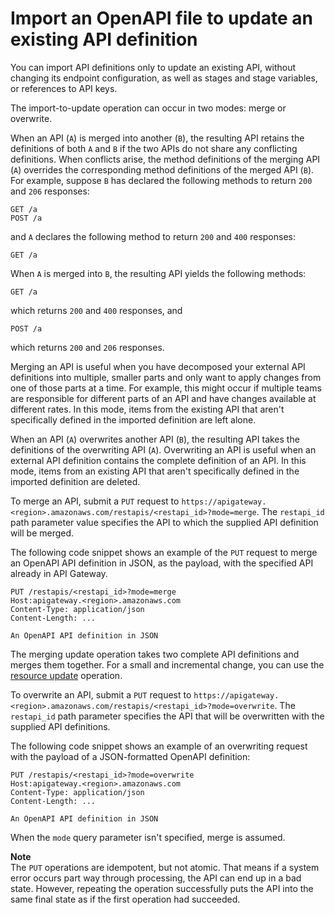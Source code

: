 # Import an OpenAPI file to update an existing API definition<a name="api-gateway-import-api-update"></a>

 You can import API definitions only to update an existing API, without changing its endpoint configuration, as well as stages and stage variables, or references to API keys\. 

 The import\-to\-update operation can occur in two modes: merge or overwrite\. 

When an API \(`A`\) is merged into another \(`B`\), the resulting API retains the definitions of both `A` and `B` if the two APIs do not share any conflicting definitions\. When conflicts arise, the method definitions of the merging API \(`A`\) overrides the corresponding method definitions of the merged API \(`B`\)\. For example, suppose `B` has declared the following methods to return `200` and `206` responses:

```
GET /a
POST /a
```

and `A` declares the following method to return `200` and `400` responses:

```
GET /a
```

When `A` is merged into `B`, the resulting API yields the following methods:

```
GET /a
```

which returns `200` and `400` responses, and 

```
POST /a
```

which returns `200` and `206` responses\.

Merging an API is useful when you have decomposed your external API definitions into multiple, smaller parts and only want to apply changes from one of those parts at a time\. For example, this might occur if multiple teams are responsible for different parts of an API and have changes available at different rates\. In this mode, items from the existing API that aren't specifically defined in the imported definition are left alone\. 

When an API \(`A`\) overwrites another API \(`B`\), the resulting API takes the definitions of the overwriting API \(`A`\)\. Overwriting an API is useful when an external API definition contains the complete definition of an API\. In this mode, items from an existing API that aren't specifically defined in the imported definition are deleted\. 

 To merge an API, submit a `PUT` request to `https://apigateway.<region>.amazonaws.com/restapis/<restapi_id>?mode=merge`\. The `restapi_id` path parameter value specifies the API to which the supplied API definition will be merged\. 

 The following code snippet shows an example of the `PUT` request to merge an OpenAPI API definition in JSON, as the payload, with the specified API already in API Gateway\. 

```
PUT /restapis/<restapi_id>?mode=merge
Host:apigateway.<region>.amazonaws.com
Content-Type: application/json
Content-Length: ...

An OpenAPI API definition in JSON
```

 The merging update operation takes two complete API definitions and merges them together\. For a small and incremental change, you can use the [resource update](https://docs.aws.amazon.com/apigateway/latest/api/API_UpdateResource.html) operation\. 

 To overwrite an API, submit a `PUT` request to `https://apigateway.<region>.amazonaws.com/restapis/<restapi_id>?mode=overwrite`\. The `restapi_id` path parameter specifies the API that will be overwritten with the supplied API definitions\. 

 The following code snippet shows an example of an overwriting request with the payload of a JSON\-formatted OpenAPI definition: 

```
PUT /restapis/<restapi_id>?mode=overwrite
Host:apigateway.<region>.amazonaws.com
Content-Type: application/json
Content-Length: ...

An OpenAPI API definition in JSON
```

 When the `mode` query parameter isn't specified, merge is assumed\.

**Note**  
 The `PUT` operations are idempotent, but not atomic\. That means if a system error occurs part way through processing, the API can end up in a bad state\. However, repeating the operation successfully puts the API into the same final state as if the first operation had succeeded\.  
